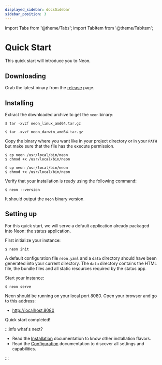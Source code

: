 ```yaml
---
displayed_sidebar: docsSidebar
sidebar_position: 3
---
```


import Tabs from '@theme/Tabs';
import TabItem from '@theme/TabItem';

# Quick Start

This quick start will introduce you to Neon.

## Downloading

Grab the latest binary from the [release](https://github.com/bhuisgen/neon-oss/releases) page.

## Installing

Extract the downloaded archive to get the `neon` binary:

<Tabs groupId="os">

<TabItem value="linux" label="Linux" default>

```shell
$ tar -xvzf neon_linux_amd64.tar.gz
```

</TabItem>

<TabItem value="darwin" label="macOS">

```shell
$ tar -xvzf neon_darwin_amd64.tar.gz
```

</TabItem>

</Tabs>

Copy the binary where you want like in your project directory or in your `PATH` but make sure that the file has the
execute permission.

<Tabs groupId="os">

<TabItem value="linux" label="Linux" default>

```shell
$ cp neon /usr/local/bin/neon
$ chmod +x /usr/local/bin/neon
```

</TabItem>

<TabItem value="darwin" label="macOS">

```shell
$ cp neon /usr/local/bin/neon
$ chmod +x /usr/local/bin/neon
```

</TabItem>

</Tabs>

Verify that your installation is ready using the following command:

```shell
$ neon --version
```

It should output the `neon` binary version.

## Setting up

For this quick start, we will serve a default application already packaged into Neon: the status application.

First initialize your instance:

```shell
$ neon init
```

A default configuration file `neon.yaml` and a `data` directory should have been generated into your current directory.
The `data` directory contains the HTML file, the bundle files and all static resources required by the status app.

Start your instance:

```shell
$ neon serve
```

Neon should be running on your local port 8080. Open your browser and go to this address:

- [http://localhost:8080](http://localhost:8080)

Quick start completed!

:::info what's next?

- Read the [Installation](/neon/installation/overview) documentation to know other installation flavors.
- Read the [Configuration](/neon/configuration/overview) documentation to discover all settings and capabilities.

:::
